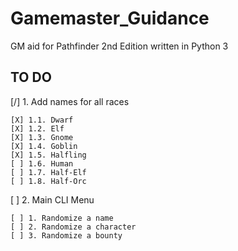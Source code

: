 # Gamemaster_Guidance
GM aid for Pathfinder 2nd Edition written in Python 3

## TO DO
[/] 1. Add names for all races

	[X] 1.1. Dwarf
	[X] 1.2. Elf
	[X] 1.3. Gnome
	[X] 1.4. Goblin
	[X] 1.5. Halfling
	[ ] 1.6. Human
	[ ] 1.7. Half-Elf
	[ ] 1.8. Half-Orc

[ ] 2. Main CLI Menu

	[ ] 1. Randomize a name
	[ ] 2. Randomize a character
	[ ] 3. Randomize a bounty
